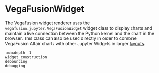 # VegaFusionWidget
The VegaFusion widget renderer uses the `vegafusion.jupyter.VegaFusionWidget` widget class to display charts and maintain a live connection between the Python kernel and the chart in the browser.  This class can also be used directly in order to combine VegaFusion Altair charts with other Jupyter Widgets in larger [layouts](https://ipywidgets.readthedocs.io/en/7.6.3/examples/Widget%20Styling.html).

```{toctree}
:maxdepth: 1
widget_construction
debouncing
debugging
```
